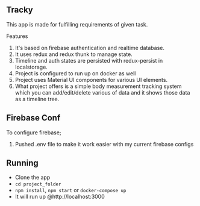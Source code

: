 ## Tracky

This app is made for fulfilling requirements of given task.

Features

1. It's based on firebase authentication and realtime database.
2. It uses redux and redux thunk to manage state.
3. Timeline and auth states are persisted with redux-persist in localstorage.
4. Project is configured to run up on docker as well
5. Project uses Material UI components for various UI elements.
6. What project offers is a simple body measurement tracking system which you can add/edit/delete various of data and it shows those data as a timeline tree.

## Firebase Conf

To configure firebase;

1. Pushed .env file to make it work easier with my current firebase configs


## Running

- Clone the app
- `cd project_folder`
- `npm install`, `npm start` or `docker-compose up`
- It will run up @http://localhost:3000
